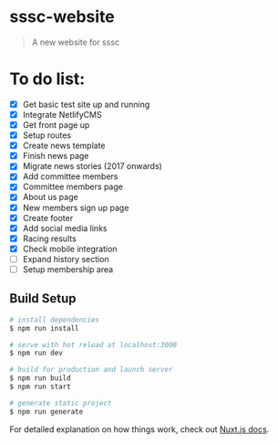 # sssc-website

> A new website for sssc

# To do list:

- [x] Get basic test site up and running
- [x] Integrate NetlifyCMS
- [x] Get front page up
- [x] Setup routes
- [x] Create news template
- [x] Finish news page
- [x] Migrate news stories (2017 onwards)
- [x] Add committee members
- [x] Committee members page
- [x] About us page
- [x] New members sign up page
- [x] Create footer
- [x] Add social media links
- [x] Racing results
- [x] Check mobile integration
- [ ] Expand history section
- [ ] Setup membership area

## Build Setup

``` bash
# install dependencies
$ npm run install

# serve with hot reload at localhost:3000
$ npm run dev

# build for production and launch server
$ npm run build
$ npm run start

# generate static project
$ npm run generate
```

For detailed explanation on how things work, check out [Nuxt.js docs](https://nuxtjs.org).
